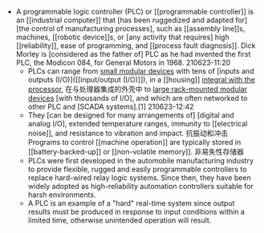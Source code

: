 - A programmable logic controller (PLC) or [[programmable controller]] is an [[industrial computer]] that [has been ruggedized and adapted for] [the control of manufacturing processes], such as [[assembly line]]s, machines, [[robotic device]]s, or [any activity that requires] high [[reliability]], ease of programming, and [[process fault diagnosis]]. Dick Morley is [considered as the father of] PLC as he had invented the first PLC, the Modicon 084, for General Motors in 1968.
210623-11:20
    - PLCs can range from [small modular devices](((NECU0YvdC))) with tens of [inputs and outputs (I/O)]([[input/output (I/O)]]), in a [[housing]] [integral with the processor](((QePeBzMd6))), 在与处理器集成的外壳中 to [large rack-mounted modular devices](((QTarTdJx5))) [with thousands of I/O], and which are often networked to other PLC and [SCADA systems].[1]
210623-12:42
    - They [can be designed for many arrangements of] [digital and analog I/O], extended temperature ranges, immunity to [[electrical noise]], and resistance to vibration and impact. 抗振动和冲击 Programs to control [[machine operation]] are typically stored in [[battery-backed-up]] or [[non-volatile memory]]. 非易失性存储器
    - PLCs were first developed in the automobile manufacturing industry to provide flexible, rugged and easily programmable controllers to replace hard-wired relay logic systems. Since then, they have been widely adopted as high-reliability automation controllers suitable for harsh environments.
    - A PLC is an example of a "hard" real-time system since output results must be produced in response to input conditions within a limited time, otherwise unintended operation will result.
